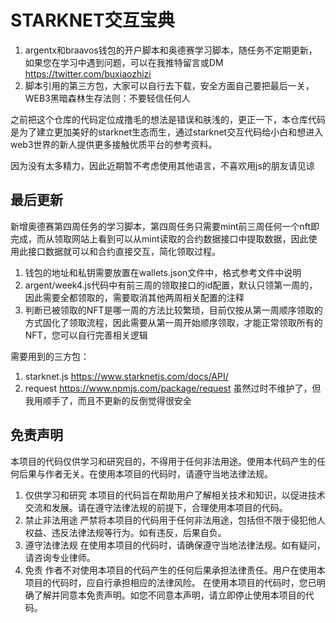 # STARKNET交互宝典

1. argentx和braavos钱包的开户脚本和奥德赛学习脚本，随任务不定期更新，如果您在学习中遇到问题，可以在我推特留言或DM https://twitter.com/buxiaozhizi
2. 脚本引用的第三方包，大家可以自行去下载，安全方面自己要把最后一关，WEB3黑暗森林生存法则：不要轻信任何人

之前把这个仓库的代码定位成撸毛的想法是错误和肤浅的，更正一下，本仓库代码是为了建立更加美好的starknet生态而生，通过starknet交互代码给小白和想进入web3世界的新人提供更多接触优质平台的参考资料。
    
因为没有太多精力，因此近期暂不考虑使用其他语言，不喜欢用js的朋友请见谅

最后更新
---
新增奥德赛第四周任务的学习脚本，第四周任务只需要mint前三周任何一个nft即完成，而从领取网站上看到可以从mint读取的合约数据接口中提取数据，因此使用此接口数据就可以和合约直接交互，简化领取过程。

1. 钱包的地址和私钥需要放置在wallets.json文件中，格式参考文件中说明
2. argent/week4.js代码中有前三周的领取接口的id配置，默认只领第一周的，因此需要全都领取的，需要取消其他两周相关配置的注释
3. 判断已被领取的NFT是哪一周的方法比较繁琐，目前仅按从第一周顺序领取的方式固化了领取流程，因此需要从第一周开始顺序领取，才能正常领取所有的NFT，您可以自行完善相关逻辑

需要用到的三方包：
1. starknet.js https://www.starknetjs.com/docs/API/
2. request https://www.npmjs.com/package/request 虽然过时不维护了，但我用顺手了，而且不更新的反倒觉得很安全

免责声明
---
本项目的代码仅供学习和研究目的，不得用于任何非法用途。使用本代码产生的任何后果与作者无关。在使用本项目的代码时，请遵守当地法律法规。
1. 仅供学习和研究
本项目的代码旨在帮助用户了解相关技术和知识，以促进技术交流和发展。请在遵守法律法规的前提下，合理使用本项目的代码。
2. 禁止非法用途
严禁将本项目的代码用于任何非法用途，包括但不限于侵犯他人权益、违反法律法规等行为。如有违反，后果自负。
3. 遵守法律法规
在使用本项目的代码时，请确保遵守当地法律法规。如有疑问，请咨询专业律师。
4. 免责
作者不对使用本项目的代码产生的任何后果承担法律责任。用户在使用本项目的代码时，应自行承担相应的法律风险。
在使用本项目的代码时，您已明确了解并同意本免责声明。如您不同意本声明，请立即停止使用本项目的代码。
